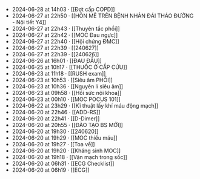 - 2024-06-28 at 14h03 · [[Đợt cấp COPD]]
- 2024-06-27 at 22h50 · [[HÔN MÊ TRÊN BỆNH NHÂN ĐÁI THÁO ĐƯỜNG - Nội tiết Y4]]
- 2024-06-27 at 22h43 · [[Thuyên tắc phổi]]
- 2024-06-27 at 22h42 · [[MOC Đau ngực]]
- 2024-06-27 at 22h40 · [[Hội chứng ĐMC]]
- 2024-06-27 at 22h39 · [[240627]]
- 2024-06-27 at 22h39 · [[240626]]
- 2024-06-26 at 16h01 · [[ĐAU ĐẦU]]
- 2024-06-25 at 10h17 · [[THUỐC Ở CẤP CỨU]]
- 2024-06-23 at 11h18 · [[RUSH exam]]
- 2024-06-23 at 10h53 · [[Siêu âm PHỔI]]
- 2024-06-23 at 10h36 · [[Nguyên lí siêu âm]]
- 2024-06-23 at 09h58 · [[Hồi sức nội khoa]]
- 2024-06-23 at 00h10 · [[MOC POCUS 101]]
- 2024-06-22 at 23h29 · [[Kĩ thuật lấy khí máu động mạch]]
- 2024-06-20 at 22h46 · [[ADD-RS]]
- 2024-06-20 at 22h41 · [[D-Dimer]]
- 2024-06-20 at 20h55 · [[ĐÀO TẠO BS MỚI]]
- 2024-06-20 at 19h30 · [[240620]]
- 2024-06-20 at 19h29 · [[MOC thiếu máu]]
- 2024-06-20 at 19h27 · [[Toa về]]
- 2024-06-20 at 19h20 · [[Kháng sinh MOC]]
- 2024-06-20 at 19h18 · [[Vận mạch trong sốc]]
- 2024-06-20 at 06h31 · [[ECG Checklist]]
- 2024-06-20 at 06h19 · [[ECG]]
